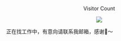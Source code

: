 <p align='center'>Visitor Count</p>
<p align='center'><img src="https://profile-counter.glitch.me/acmenlei/count.svg" /></p>
正在找工作中，有意向请联系我邮箱，感谢🙏～
